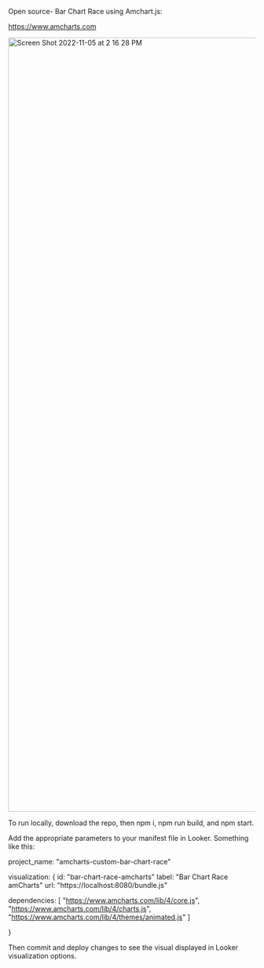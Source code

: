 Open source- Bar Chart Race using Amchart.js:

<a href="https://www.amcharts.com/">https://www.amcharts.com</a>


<img width="1578" alt="Screen Shot 2022-11-05 at 2 16 28 PM" src="https://user-images.githubusercontent.com/114446653/200135021-d7406db4-2d6a-41d7-96d0-d24b7a3c01c4.png">


To run locally, download the repo, then npm i, npm run build, and npm start.

Add the appropriate parameters to your manifest file in Looker. Something like this:




project_name: "amcharts-custom-bar-chart-race"



visualization: {
  id: "bar-chart-race-amcharts"
  label: "Bar Chart Race amCharts"
  url: "https://localhost:8080/bundle.js"

  dependencies: [
    "https://www.amcharts.com/lib/4/core.js",
    "https://www.amcharts.com/lib/4/charts.js",
    "https://www.amcharts.com/lib/4/themes/animated.js"
  ]

}


Then commit and deploy changes to see the visual displayed in Looker visualization options.
